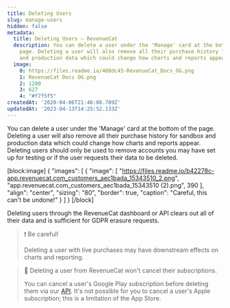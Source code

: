 ```yaml
---
title: Deleting Users
slug: manage-users
hidden: false
metadata:
  title: Deleting Users – RevenueCat
  description: You can delete a user under the 'Manage' card at the bottom of the
    page. Deleting a user will also remove all their purchase history for sandbox
    and production data which could change how charts and reports appear.
  image:
    0: https://files.readme.io/480dc45-RevenueCat_Docs_OG.png
    1: RevenueCat Docs OG.png
    2: 1200
    3: 627
    4: "#f7f5f5"
createdAt: '2020-04-06T21:46:08.709Z'
updatedAt: '2023-04-13T14:25:52.133Z'
---
```

You can delete a user under the 'Manage' card at the bottom of the page. Deleting a user will also remove all their purchase history for sandbox and production data which could change how charts and reports appear. Deleting users should only be used to remove accounts you may have set up for testing or if the user requests their data to be deleted.

[block:image]
{
  "images": [
    {
      "image": [
        "https://files.readme.io/b42278c-app.revenuecat.com_customers_aec1bada_15343510_2.png",
        "app.revenuecat.com_customers_aec1bada_15343510 (2).png",
        390
      ],
      "align": "center",
      "sizing": "80",
      "border": true,
      "caption": "Careful, this can't be undone!"
    }
  ]
}
[/block]

Deleting users through the RevenueCat dashboard or API clears out all of their data and is sufficient for GDPR erasure requests.

> ❗️ Be careful!
> 
> Deleting a user with live purchases may have downstream effects on charts and reporting.

> 📘 Deleting a user from RevenueCat won't cancel their subscriptions.
> 
> You can cancel a user's Google Play subscription before deleting them via our [API](https://docs.revenuecat.com/reference#revoke-a-google-subscription). It's not possible for you to cancel a user's Apple subscription; this is a limitation of the App Store.